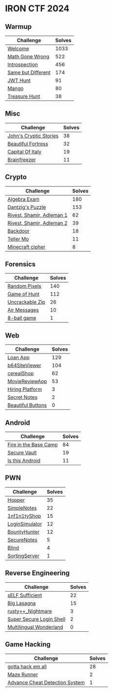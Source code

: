# IRON CTF 2024

## Warmup

| Challenge                                        | Solves |
| ------------------------------------------------ | ------ |
| [Welcome](Warmup/Welcome/)                       | 1033   |
| [Math Gone Wrong](Warmup/Math_Gone_Wrong/)       | 522    |
| [Introspection](Warmup/Introspection/)           | 456    |
| [Same but Different](Warmup/Same_But_Different/) | 174    |
| [JWT Hunt](Warmup/JWT-Hunt/)                     | 91     |
| [Mango](Warmup/Mango/)                           | 80     |
| [Treasure Hunt](Warmup/Treasure-Hunt/)           | 38     |

## Misc

| Challenge                                             | Solves |
| ----------------------------------------------------- | ------ |
| [John's Cryptic Stories](Misc/Johns-Cryptic-Stories/) | 38     |
| [Beautiful Fortress](Misc/Beautiful_Fortress/)        | 32     |
| [Capital Of Italy](Misc/capital-of-italy/)            | 19     |
| [Brainfreezer](Misc/Brainfreezer/)                    | 11     |

## Crypto

| Challenge                                                    | Solves |
| ------------------------------------------------------------ | ------ |
| [Algebra Exam](Crypto/Algebra-Exam/)                         | 180    |
| [Dantzig's Puzzle](Crypto/Dantzigs-Puzzle/)                  | 153    |
| [Rivest, Shamir, Adleman 1](Crypto/Rivest-Shamir-Adleman-1/) | 62     |
| [Rivest, Shamir, Adleman 2](Crypto/Rivest-Shamir-Adleman-2/) | 39     |
| [Backdoor](Crypto/Backdoor/)                                 | 18     |
| [Teller Mo](Crypto/Teller_Mo/)                               | 11     |
| [Minecraft cipher](Crypto/Minecraft-cipher/)                 | 8      |

## Forensics

| Challenge                            | Solves |
| ------------------------------------ | ------ |
| [Random Pixels](link_to_folder)      | 140    |
| [Game of Hunt](link_to_folder)       | 112    |
| [Uncrackable Zip](link_to_folder)    | 26     |
| [Air Messages](link_to_folder)       | 10     |
| [8-ball game](Forensics/8-ball_game) | 1      |

## Web

| Challenge                                   | Solves |
| ------------------------------------------- | ------ |
| [Loan App](Web/Loan-App/)                   | 129    |
| [b64SiteViewer](Web/b64SiteViewer/)         | 104    |
| [cerealShop](Web/cerealShop/)               | 62     |
| [MovieReviewApp](Web/MovieReviewApp/)       | 53     |
| [Hiring Platform](Web/Hiring-Platform/)     | 3      |
| [Secret Notes](Web/secret-notes/)           | 2      |
| [Beautiful Buttons](Web/Beautiful-Buttons/) | 0      |

## Android

| Challenge                               | Solves |
| --------------------------------------- | ------ |
| [Fire in the Base Camp](link_to_folder) | 84     |
| [Secure Vault](link_to_folder)          | 19     |
| [Is this Android](link_to_folder)       | 11     |

## PWN

| Challenge                             | Solves |
| ------------------------------------- | ------ |
| [Hopper](PWN/Hopper/)                 | 35     |
| [SimpleNotes](PWN/SimpleNotes/)       | 22     |
| [1nf1n1tyShop](PWN/1nf1n1tyShop/)     | 15     |
| [LoginSimulator](PWN/LoginSimulator/) | 12     |
| [BountyHunter](PWN/BountyHunter)      | 12     |
| [SecureNotes](PWN/SecureNotes/)       | 5      |
| [Blind](PWN/Blind/)                   | 4      |
| [SortingServer](PWN/SortingServer/)   | 1      |

## Reverse Engineering

| Challenge                                  | Solves |
| ------------------------------------------ | ------ |
| [sELF Sufficient](link_to_folder)          | 22     |
| [Big Lasagna](Rev/BigLasagna/)             | 15     |
| [rusty++_Nightmare](link_to_folder)        | 3      |
| [Super Secure Login Shell](link_to_folder) | 2      |
| [Multilingual Wonderland](link_to_folder)  | 0      |

## Game Hacking

| Challenge                                                              | Solves |
| ---------------------------------------------------------------------- | ------ |
| [gotta hack em all](Game/gotta-hack-em-all/)                           | 28     |
| [Maze Runner](Game/Maze-Runner/)                                       | 2      |
| [Advance Cheat Detection System](Game/Advance-Cheat-Detection-System/) | 1      |
